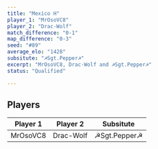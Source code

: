 ```yaml
---
title: "Mexico H"
player_1: "MrOsoVC8"
player_2: "Drac-Wolf"
match_difference: "0-1"
map_difference: "0-3"
seed: "#89"
average_elo: "1428"
subsitute: "☭Sgt.Pepper☭"
excerpt: "MrOsoVC8, Drac-Wolf and ☭Sgt.Pepper☭"
status: "Qualified"

---
```

## Players

| Player 1 | Player 2 | Subsitute |
| -- | -- | -- |
| MrOsoVC8 | Drac-Wolf | ☭Sgt.Pepper☭ |
